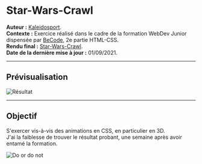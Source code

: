 # Star-Wars-Crawl  
  
**Auteur :** [Kaleidosport](https://github.com/Kaleidosport).  
**Contexte :** Exercice réalisé dans le cadre de la formation WebDev Junior dispensée par [BeCode](https://github.com/becodeorg), 2e partie HTML-CSS.  
**Rendu final :** [Star-Wars-Crawl](https://kaleidosport.github.io/Star-Wars-Crawl).  
**Date de la dernière mise à jour :** 01/09/2021.  

---  
## Prévisualisation  

![Résultat](./Assets/Résultats.jpg)  

---         
    
## Objectif  
  
S'exercer vis-à-vis des animations en CSS, en particulier en 3D.  
J'ai la faiblesse de trouver le résultat probant, une semaine après avoir entamé la formation.
  
![Do or do not](https://i.imgur.com/WOpf0Sf.gif)
